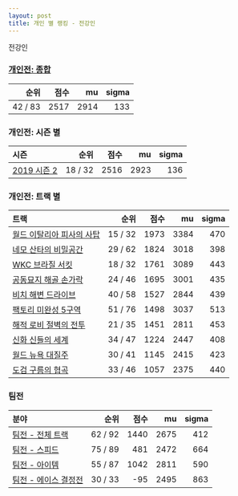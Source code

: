 ```yaml
---
layout: post
title: 개인 별 랭킹 - 전강인
---
```


전강인

### [개인전: 종합](../singles-full)

| 순위 | 점수 | mu | sigma |
|---:|---:|---:|---:|
| 42 / 83 | 2517 | 2914 | 133 |

### 개인전: 시즌 별

| 시즌 | 순위 | 점수 | mu | sigma |
|:---|---:|---:|---:|---:|
| [2019 시즌 2](../s2019_2) | 18 / 32 | 2516 | 2923 | 136 |

### 개인전: 트랙 별

| 트랙 | 순위 | 점수 | mu | sigma |
|:---|---:|---:|---:|---:|
| [월드 이탈리아 피사의 사탑](../pizza) | 15 / 32 | 1973 | 3384 | 470 |
| [네모 산타의 비밀공간](../santa) | 29 / 62 | 1824 | 3018 | 398 |
| [WKC 브라질 서킷](../brazil) | 18 / 32 | 1761 | 3089 | 443 |
| [공동묘지 해골 손가락](../haeson) | 24 / 46 | 1695 | 3001 | 435 |
| [비치 해변 드라이브](../haebyun) | 40 / 58 | 1527 | 2844 | 439 |
| [팩토리 미완성 5구역](../district5) | 51 / 76 | 1498 | 3037 | 513 |
| [해적 로비 절벽의 전투](../lobby) | 21 / 35 | 1451 | 2811 | 453 |
| [신화 신들의 세계](../shinsegye) | 34 / 47 | 1224 | 2447 | 408 |
| [월드 뉴욕 대질주](../newyork) | 30 / 41 | 1145 | 2415 | 423 |
| [도검 구름의 협곡](../hyupgog) | 33 / 46 | 1057 | 2375 | 440 |

### 팀전

| 분야 | 순위 | 점수 | mu | sigma |
|:---|---:|---:|---:|---:|
| [팀전 - 전체 트랙](../team-full) | 62 / 92 | 1440 | 2675 | 412 |
| [팀전 - 스피드](../team-speed) | 75 / 89 | 481 | 2472 | 664 |
| [팀전 - 아이템](../team-item) | 55 / 87 | 1042 | 2811 | 590 |
| [팀전 - 에이스 결정전](../team-ace) | 30 / 33 | -95 | 2495 | 863 |
